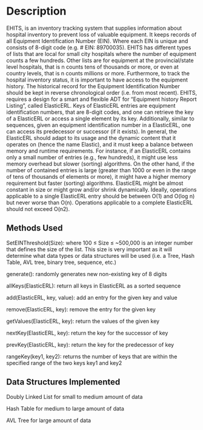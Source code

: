 # Description

EHITS, is an inventory tracking system that supplies information about hospital inventory to prevent 
loss of valuable equipment. It keeps records of all Equipment Identification Number (EIN). Where 
each EIN is unique and consists of 8-digit code (e.g. # EIN: 89700035). EHITS has different types of 
lists that are local for small city hospitals where the number of equipment counts a few hundreds. 
Other lists are for equipment at the provincial/state level hospitals, that is n counts tens of thousands 
or more, or even at country levels, that is n counts millions or more. Furthermore, to track the hospital
inventory status, it is important to have access to the equipment history. The historical record for the 
Equipment Identification Number should be kept in reverse chronological order (i.e. from most 
recent). EHITS, requires a design for a smart and flexible ADT for “Equipment history Report 
Listing”, called ElasticERL. Keys of ElasticERL entries are equipment identification numbers, that 
are 8-digit codes, and one can retrieve the key of a ElasticERL or access a single element by its key. 
Additionally, similar to sequences, given an equipment identification number in a ElasticERL, one 
can access its predecessor or successor (if it exists). 
In general, the ElasticERL should adapt to its usage and the dynamic content that it operates on (hence 
the name Elastic), and it must keep a balance between memory and runtime requirements. For instance, 
if an ElasticERL contains only a small number of entries (e.g., few hundreds), it might use less memory 
overhead but slower (sorting) algorithms. On the other hand, if the number of contained entries is large 
(greater than 1000 or even in the range of tens of thousands of elements or more), it might have a 
higher memory requirement but faster (sorting) algorithms. ElasticERL might be almost constant in 
size or might grow and/or shrink dynamically. Ideally, operations applicable to a single ElasticERL
entry should be between O(1) and O(log n) but never worse than O(n). Operations applicable to a 
complete ElasticERL should not exceed O(n2).

## Methods Used

SetEINThreshold(Size): where 100 ≤ Size ≤ ~500,000 is an integer number that defines 
the size of the list. This size is very important as it will determine what data types or data 
structures will be used (i.e. a Tree, Hash Table, AVL tree, binary tree, sequence, etc.)

generate(): randomly generates new non-existing key of 8 digits

allKeys(ElasticERL): return all keys in ElasticERL as a sorted sequence

add(ElasticERL, key, value): add an entry for the given key and value

remove(ElasticERL, key): remove the entry for the given key

getValues(ElasticERL, key): return the values of the given key

nextKey(ElasticERL, key): return the key for the successor of key

prevKey(ElasticERL, key): return the key for the predecessor of key

rangeKey(key1, key2): returns the number of keys that are within the specified range of 
the two keys key1 and key2

## Data Structures Implemented

Doubly Linked List for small to medium amount of data

Hash Table for medium to large amount of data

AVL Tree for large amount of data

